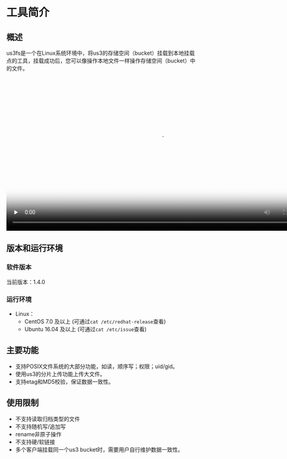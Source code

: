 # 工具简介

## 概述

us3fs是一个在Linux系统环境中，将us3的存储空间（bucket）挂载到本地挂载点的工具，挂载成功后，您可以像操作本地文件一样操作存储空间（bucket）中的文件。

<video id="video" length=1000 width=800 controls="" preload="none" poster="https://static.ucloud.cn/945f2902d9d0d5451607db50629b8dab.png">
      <source id="mp4" src="http://caozuozhinan.cn-bj.ufileos.com/录屏3 us3 fs.mp4">
      </video>

## 版本和运行环境

### 软件版本

当前版本：1.4.0

### 运行环境

- Linux：
  - CentOS 7.0 及以上 (可通过`cat /etc/redhat-release`查看)
  - Ubuntu 16.04 及以上 (可通过`cat /etc/issue`查看)

## 主要功能

* 支持POSIX文件系统的大部分功能，如读，顺序写；权限；uid/gid。
* 使用us3的分片上传功能上传大文件。
* 支持etag和MD5校验，保证数据一致性。

## 使用限制

* 不支持读取归档类型的文件
* 不支持随机写/追加写
* rename非原子操作
* 不支持硬/软链接
* 多个客户端挂载同一个us3 bucket时，需要用户自行维护数据一致性。
